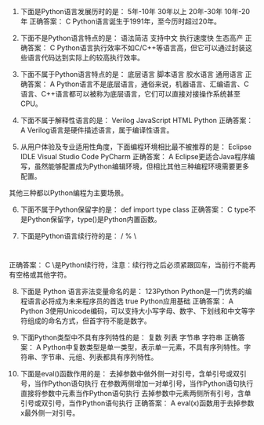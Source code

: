 1. 下面是Python语言发展历时的是：
5年-10年
30年以上
20年-30年
10年-20年
 正确答案： C 
Python语言诞生于1991年，至今历时超过20年。



2. 下面不是Python语言特点的是：
语法简洁
支持中文
执行速度快
生态高产
 正确答案： C 
Python语言执行效率不如C/C++等语言高，但它可以通过封装这些语言代码达到实际上的较高执行效率。



3. 下面不属于Python语言特点的是：
底层语言
脚本语言
胶水语言
通用语言
 正确答案： A 
Python语言不是底层语言，通俗来说，机器语言、汇编语言、C语言、C++语言都可以被称为底层语言，它们可以直接对接操作系统甚至CPU。



4. 下面不属于解释性语言的是：
Verilog
JavaScript
HTML
Python
 正确答案： A 
Verilog语言是硬件描述语言，属于编译性语言。



5. 从用户体验及专业适用性角度，下面编程环境相比最不被推荐的是：
Eclipse
IDLE
Visual Studio Code
PyCharm
 正确答案： A 
Eclipse更适合Java程序编写，虽然能够配置成为Python编辑环境，但相比其他三种编程环境需要更多配置。

其他三种都以Python编程为主要场景。



6. 下面不属于Python保留字的是：
def
import
type
class
 正确答案： C 
type不是Python保留字，type()是Python内置函数。



7. 下面是Python语言续行符的是：
/
%
\
#
 正确答案： C 
\是Python续行符，注意：续行符之后必须紧跟回车，当前行不能再有空格或其他字符。



8. 下面是 Python 语言非法变量命名的是：
123Python
Python是一门优秀的编程语言必将成为未来程序员的首选
true
Python应用基础
 正确答案： A 
Python 3使用Unicode编码，可以支持大小写字母、数字、下划线和中文等字符组成的命名方式，但首字符不能是数字。



9. 下面Python类型中不具有序列特性的是：
复数
列表
字节串
字符串
 正确答案： A 
Python中复数类型是单一类型，表示单一元素，不具有序列特性。字符串、字节串、元组、列表都具有序列特性。



10. 下面是eval()函数作用的是：
去掉参数中做外侧一对引号，含单引号或双引号，当作Python语句执行
在参数两侧增加一对单引号，当作Python语句执行
直接将参数中元素当作Python语句执行
去掉参数中元素两侧所有引号，含单引号或双引号，当作Python语句执行
 正确答案： A 
eval(x)函数用于去掉参数x最外侧一对引号。


